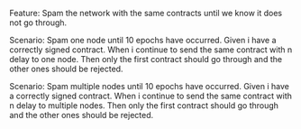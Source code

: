 Feature: Spam the network with the same contracts until we know it does not go through.

Scenario: Spam one node until 10 epochs have occurred.
Given i have a correctly signed contract.
When i continue to send the same contract with n delay to one node.
Then only the first contract should go through and the other ones should be rejected.

Scenario: Spam multiple nodes until 10 epochs have occurred.
Given i have a correctly signed contract.
When i continue to send the same contract with n delay to multiple nodes.
Then only the first contract should go through and the other ones should be rejected.
